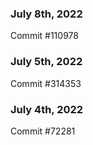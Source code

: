 ### July 8th, 2022

Commit #110978

### July 5th, 2022

Commit #314353


### July 4th, 2022

Commit #72281
